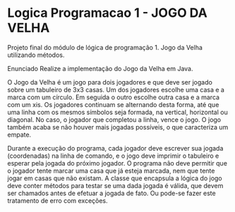# Logica Programacao 1 - JOGO DA VELHA
Projeto final do módulo de lógica de programação 1. Jogo da Velha utilizando métodos.

Enunciado
Realize a implementação do Jogo da Velha em Java.

O Jogo da Velha é um jogo para dois jogadores e que deve ser jogado sobre um tabuleiro de 3x3 casas. Um dos jogadores escolhe uma casa e a marca com um círculo. Em seguida o outro escolhe outra casa e a marca com um xis. Os jogadores continuam se alternando desta forma, até que uma linha com os mesmos símbolos seja formada, na vertical, horizontal ou diagonal. No caso, o jogador que completou a linha, vence o jogo. O jogo também acaba se não houver mais jogadas possíveis, o que caracteriza um empate.

Durante a execução do programa, cada jogador deve escrever sua jogada (coordenadas) na linha de comando, e o jogo deve imprimir o tabuleiro e esperar pela jogada do próximo jogador. O programa não deve permitir que o jogador tente marcar uma casa que já esteja marcada, nem que tente jogar em casas que não existam. A classe que encapsula a lógica do jogo deve conter métodos para testar se uma dada jogada é válida, que devem ser chamados antes de efetuar a jogada de fato. Ou pode-se fazer este tratamento de erro com exceções.

